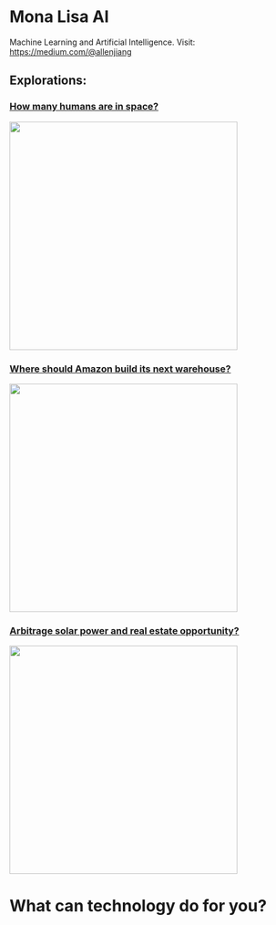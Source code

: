# Mona Lisa AI
Machine Learning and Artificial Intelligence.
Visit: https://medium.com/@allenjiang

## Explorations:

### [How many humans are in space?](https://github.com/allenj813/Mona-Lisa-AI/blob/master/Humans%20in%20Space.ipynb)
<img src="https://raw.githubusercontent.com/allenj813/Mona-Lisa-AI/master/Images/iss-location.png" width="400" height="400">
<br>

### [Where should Amazon build its next warehouse?](https://github.com/allenj813/Mona-Lisa-AI/blob/master/The%20Next%20Amazon%20Warehouse.ipynb) 
<img src="https://raw.githubusercontent.com/allenj813/Mona-Lisa-AI/master/Images/amazon-brazil-locations.png" width="400">
<br>

### [Arbitrage solar power and real estate opportunity?](https://github.com/allenj813/Mona-Lisa-AI/blob/master/Solar%20Power%20and%20Real%20Estate%20Opportunity.ipynb)
<img src="https://raw.githubusercontent.com/allenj813/Mona-Lisa-AI/master/Images/australia-solar.png" width="400">
<br>

# What can technology do for you?
